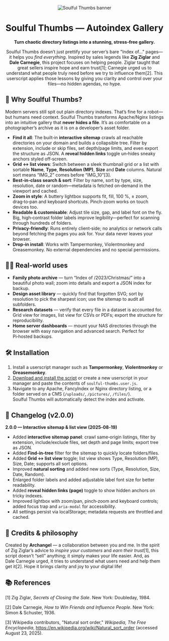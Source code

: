 <div align="center">

![Soulful Thumbs banner]({{file:file-JkmiJ86Ne92nWh2tDQ3JTi}})

# Soulful Thumbs — Autoindex Gallery

**Turn chaotic directory listings into a stunning, stress‑free gallery.**

Soulful Thumbs doesn’t just prettify your server’s bare "Index of…" pages—it helps you _find everything_.  Inspired by sales legends like **Zig Ziglar** and **Dale Carnegie**, this project focuses on helping people.  Ziglar taught that great sellers inspire hope and earn trust[1]; Carnegie urged us to understand what people truly need before we try to influence them[2].  This userscript applies those lessons by giving you clarity and control over your files—no hidden agendas, no hype.

</div>

## 🚀 Why Soulful Thumbs?

Modern servers still spit out plain directory indexes.  That’s fine for a robot—but humans need context.  Soulful Thumbs transforms Apache/Nginx listings into an intuitive gallery that **never hides a file**.  It’s as comfortable on a photographer’s archive as it is on a developer’s asset folder.

* **Find it all**: The built‑in **interactive sitemap** crawls all reachable directories on your domain and builds a collapsible tree.  Filter by extension, include or skip files, set depth/page limits, and even export the structure as JSON.  A **reveal hidden links** toggle un‑hides sneaky anchors styled off‑screen.
* **Grid ↔ list views**: Switch between a sleek thumbnail grid or a list with sortable **Name**, **Type**, **Resolution (MP)**, **Size** and **Date** columns.  Natural sort means “IMG_2” comes before “IMG_10”[3].
* **Best‑in‑class search & sort**: Filter by name, sort by type, size, resolution, date or random—metadata is fetched on‑demand in the viewport and cached.
* **Zoom in style**: A buttery lightbox supports fit, fill, 100 %, ± zoom, drag‑to‑pan and keyboard shortcuts.  Pinch‑zoom works on touch devices too.
* **Readable & customisable**: Adjust tile size, gap, and label font on the fly.  Big, high‑contrast folder labels improve legibility—perfect for scanning through hundreds of folders.
* **Privacy‑friendly**: Runs entirely client‑side; no analytics or network calls beyond fetching the pages you ask for.  Your data never leaves your browser.
* **Drop‑in install**: Works with Tampermonkey, Violentmonkey and Greasemonkey.  No external dependencies and no special permissions.

## 👨‍💻 Real‑world uses

* **Family photo archive** — turn “Index of /2023/Christmas/” into a beautiful photo wall; zoom into details and export a JSON index for backup.
* **Design asset library** — quickly find that forgotten SVG; sort by resolution to pick the sharpest icon; use the sitemap to audit all subfolders.
* **Research datasets** — verify that every file in a dataset is accounted for.  Grid view for images, list view for CSVs or PDFs; export the structure for reproducibility.
* **Home server dashboards** — mount your NAS directories through the browser with easy navigation and advanced search.  Perfect for Pi‑hosted backups.

## 🛠️ Installation

1. Install a userscript manager such as **Tampermonkey**, **Violentmonkey** or **Greasemonkey**.
2. [Download and install the script](./soulful-thumbs-2.1.1.user.js) or create a new userscript in your manager and paste the contents of `soulful-thumbs.user.js`.
3. Navigate to any Apache, FancyIndex or Nginx directory listing, or a folder served on a CMS (`/uploads/`, `/pictures/`, `/files/`).  Soulful Thumbs will automatically detect the index and activate.

## 📝 Changelog (v2.0.0)

**2.0.0 — Interactive sitemap & list view (2025‑08‑19)**

* Added **interactive sitemap panel**: crawl same‑origin listings, filter by extension, include/exclude files, set depth and page limits; export tree as JSON.
* Added **Find‑in‑tree** filter for the sitemap to quickly locate folders/files.
* Added **Grid ↔ list view** toggle; list view shows Type, Resolution (MP), Size, Date; supports all sort options.
* Improved **natural sorting** and added new sorts (Type, Resolution, Size, Date, Random).
* Enlarged folder labels and added adjustable label font size for better readability.
* Added **reveal hidden links (page)** toggle to show hidden anchors on tricky indexes.
* Improved lightbox with zoom/pan, pinch‑zoom and keyboard controls; added focus trap and `aria-modal` for accessibility.
* All settings persist via localStorage; metadata requests are throttled and cached.

## 🎉 Credits & philosophy

Created by **Archangel** — a collaboration between you and me.  In the spirit of Zig Ziglar’s advice to _inspire your customers_ and _earn their trust_[1], this script doesn’t “sell” anything; it simply makes your life easier.  And, as Dale Carnegie urged, it tries to understand what users need and help them get it[2].  Hope it brings clarity and joy to your digital life!

## 📚 References

[1] Zig Ziglar, *Secrets of Closing the Sale*. New York: Doubleday, 1984.

[2] Dale Carnegie, *How to Win Friends and Influence People*. New York: Simon & Schuster, 1936.

[3] Wikipedia contributors, "Natural sort order," *Wikipedia, The Free Encyclopedia*, https://en.wikipedia.org/wiki/Natural_sort_order (accessed August 23, 2025).

